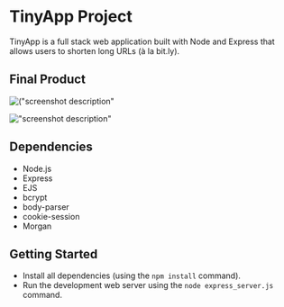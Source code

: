 # TinyApp Project

TinyApp is a full stack web application built with Node and Express that allows users to shorten long URLs (à la bit.ly).

## Final Product

![("screenshot description"](#)


!["screenshot description"](#)

## Dependencies

- Node.js
- Express
- EJS
- bcrypt
- body-parser
- cookie-session
- Morgan
 

## Getting Started

- Install all dependencies (using the `npm install` command).
- Run the development web server using the `node express_server.js` command.

